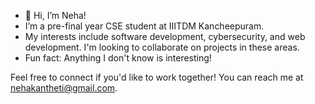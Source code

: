 - 👋 Hi, I’m Neha!
- I’m a pre-final year CSE student at IIITDM Kancheepuram.
- My interests include software development, cybersecurity, and web development. I'm looking to collaborate on projects in these areas.
- Fun fact: Anything I don't know is interesting!

 Feel free to connect if you'd like to work together! You can reach me at nehakantheti@gmail.com.
